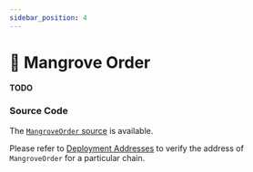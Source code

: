 ```yaml
---
sidebar_position: 4
---
```


# 🧞 Mangrove Order

**TODO**

### Source Code

The [`MangroveOrder` source](https://github.com/mangrovedao/mangrove-core/blob/master/src/strategies/MangroveOrder.sol) is available.

Please refer to [Deployment Addresses](./contract-addresses.md) to verify the address of `MangroveOrder` for a particular chain.